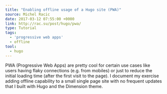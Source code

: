 ```yaml
---
title: "Enabling offline usage of a Hugo site (PWA)"
source: Michel Racic
date: 2017-03-12 07:55:00 +0000
link: http://rac.su/post/hugo/pwa/
type: Tutorial
tags: 
  - 'progressive web apps'
  - offline
tool:
  - hugo
---
```

PWA (Progressive Web Apps) are pretty cool for certain use cases like users having flaky connections (e.g. from mobiles) or just to reduce the initial loading time (after the first visit to the page). I document my exercise adding offline capability to a small single page site with no frequent updates that I built with Hugo and the Dimension theme.


